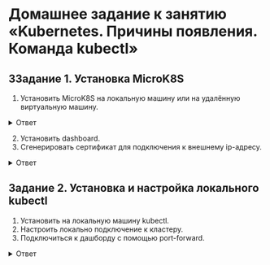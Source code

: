 # Домашнее задание к занятию «Kubernetes. Причины появления. Команда kubectl»   

## ЗЗадание 1. Установка MicroK8S    

1. Установить MicroK8S на локальную машину или на удалённую виртуальную машину.

<details>
<summary>Ответ</summary>
<br>

Установку произвел на Mac OS по инструкции: https://microk8s.io/docs/install-macos    
![Снимок экрана 2023-10-27 в 06 52 25](https://github.com/tomaevmax/devops-netology/assets/32243921/37cfd07e-1a70-43e3-ac87-b8fa40336068)


</details>   

2. Установить dashboard.   
3. Сгенерировать сертификат для подключения к внешнему ip-адресу.   

<details>
<summary>Ответ</summary>
<br>

Установку произвел на Mac OS по инструкции: https://microk8s.io/docs/install-macos    


</details>    

## Задание 2. Установка и настройка локального kubectl    

1. Установить на локальную машину kubectl.   
2. Настроить локально подключение к кластеру.   
3. Подключиться к дашборду с помощью port-forward.     

<details>
<summary>Ответ</summary>
<br>


</details>    
